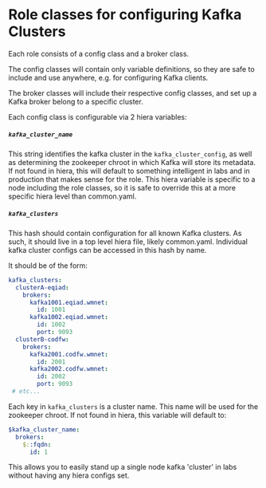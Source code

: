 # Role classes for configuring Kafka Clusters

Each role consists of a config class and a broker class.

The config classes will contain only variable definitions, so they are safe to
include and use anywhere, e.g. for configuring Kafka clients.

The broker classes will include their respective config classes, and set up
a Kafka broker belong to a specific cluster.

Each config class is configurable via 2 hiera variables:

##### `kafka_cluster_name`
This string identifies the kafka cluster in the `kafka_cluster_config`, as well
as determining the zookeeper chroot in which Kafka will store its metadata.
If not found in hiera, this will default to something intelligent in labs
and in production that makes sense for the role.  This hiera variable is
specific to a node including the role classes, so it is safe to override
this at a more specific hiera level than common.yaml.

##### `kafka_clusters`
This hash should contain configuration for all known Kafka clusters.  As such,
it should live in a top level hiera file, likely common.yaml.  Individual
kafka cluster configs can be accessed in this hash by name.

It should be of the form:

```yaml
kafka_clusters:
  clusterA-eqiad:
    brokers:
      kafka1001.eqiad.wmnet:
        id: 1001
      kafka1002.eqiad.wmnet:
        id: 1002
        port: 9093
  clusterB-codfw:
    brokers:
      kafka2001.codfw.wmnet:
        id: 2001
      kafka2002.codfw.wmnet:
        id: 2002
        port: 9093
 # etc...
```

Each key in `kafka_clusters` is a cluster name.  This name will be used
for the zookeeper chroot.  If not found in hiera, this variable will default to:

```yaml
$kafka_cluster_name:
  brokers:
    $::fqdn:
      id: 1
```

This allows you to easily stand up a single node kafka 'cluster' in labs without
having any hiera configs set.

